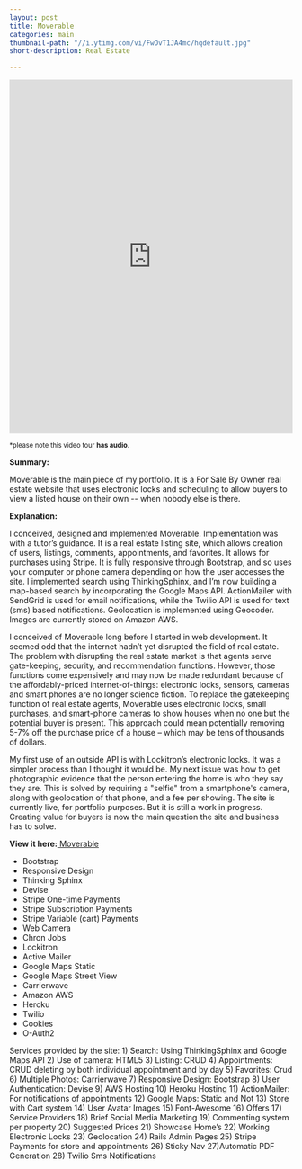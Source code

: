 ```yaml
---
layout: post
title: Moverable
categories: main
thumbnail-path: "//i.ytimg.com/vi/FwOvT1JA4mc/hqdefault.jpg"
short-description: Real Estate

---
```




<iframe width="100%" height="630" src="https://www.youtube.com/embed/FwOvT1JA4mc" frameborder="0" allow="autoplay; encrypted-media" allowfullscreen></iframe>

<br />

<small>*please note this video tour <strong>has audio</strong>.</small>
<br />

<strong>Summary:</strong>

Moverable is the main piece of my portfolio. It is a For Sale By Owner real estate website that uses electronic locks and scheduling to allow buyers to view a listed house on their own -- when nobody else is there.

<strong>Explanation:</strong>

I conceived, designed and implemented Moverable. Implementation was with a tutor’s guidance. It is a real estate listing site, which allows creation of users, listings, comments, appointments, and favorites. It allows for purchases using Stripe. It is fully responsive through Bootstrap, and so uses your computer or phone camera depending on how the user accesses the site. I implemented search using ThinkingSphinx, and I’m now building a map-based search by incorporating the Google Maps API. ActionMailer with SendGrid is used for email notifications, while the Twilio API is used for text (sms) based notifications. Geolocation is implemented using Geocoder. Images are currently stored on Amazon AWS.

I conceived of Moverable long before I started in web development. It seemed odd that the internet hadn’t yet disrupted the field of real estate. The problem with disrupting the real estate market is that agents serve gate-keeping, security, and recommendation functions. However, those functions come expensively and may now be made redundant because of the affordably-priced internet-of-things: electronic locks, sensors, cameras and smart phones are no longer science fiction. To replace the gatekeeping function of real estate agents, Moverable uses electronic locks, small purchases, and smart-phone cameras to show houses when no one but the potential buyer is present. This approach could mean potentially removing 5-7% off the purchase price of a house – which may be tens of thousands of dollars.

My first use of an outside API is with Lockitron’s electronic locks. It was a simpler process than I thought it would be. My next issue was how to get photographic evidence that the person entering the home is who they say they are. This is solved by requiring a "selfie" from a smartphone's camera, along with geolocation of that phone, and a fee per showing. The site is currently live, for portfolio purposes. But it is still a work in progress. Creating value for buyers is now the main question the site and business has to solve.

<strong>View it here:</strong><a href="http://www.moverable.com" class="external" target="_blank"> Moverable</a>

<ul>
    <li>Bootstrap</li>
    <li>Responsive Design</li>
    <li>Thinking Sphinx</li>
    <li>Devise</li>
    <li>Stripe One-time Payments </li>
    <li>Stripe Subscription Payments</li>
    <li>Stripe Variable (cart) Payments</li>
    <li>Web Camera</li>
    <li>Chron Jobs</li>
    <li>Lockitron </li>
    <li>Active Mailer</li>
    <li>Google Maps Static</li>
    <li>Google Maps Street View</li>
    <li>Carrierwave</li>
    <li>Amazon AWS </li>
    <li>Heroku</li>
    <li>Twilio</li>
    <li>Cookies</li>
    <li>O-Auth2</li>
</ul>


Services provided by the site: 1) Search: Using ThinkingSphinx and Google Maps API 2) Use of camera: HTML5 3) Listing: CRUD 4) Appointments: CRUD deleting by both individual appointment and by day 5) Favorites: Crud 6) Multiple Photos: Carrierwave 7) Responsive Design: Bootstrap 8) User Authentication: Devise 9) AWS Hosting 10) Heroku Hosting 11) ActionMailer: For notifications of appointments 12) Google Maps: Static and Not 13) Store with Cart system 14) User Avatar Images 15) Font-Awesome 16) Offers 17) Service Providers 18) Brief Social Media Marketing 19) Commenting system per property 20) Suggested Prices 21) Showcase Home’s 22) Working Electronic Locks 23) Geolocation 24) Rails Admin Pages 25) Stripe Payments for store and appointments 26) Sticky Nav 27)Automatic PDF Generation 28) Twilio Sms Notifications



